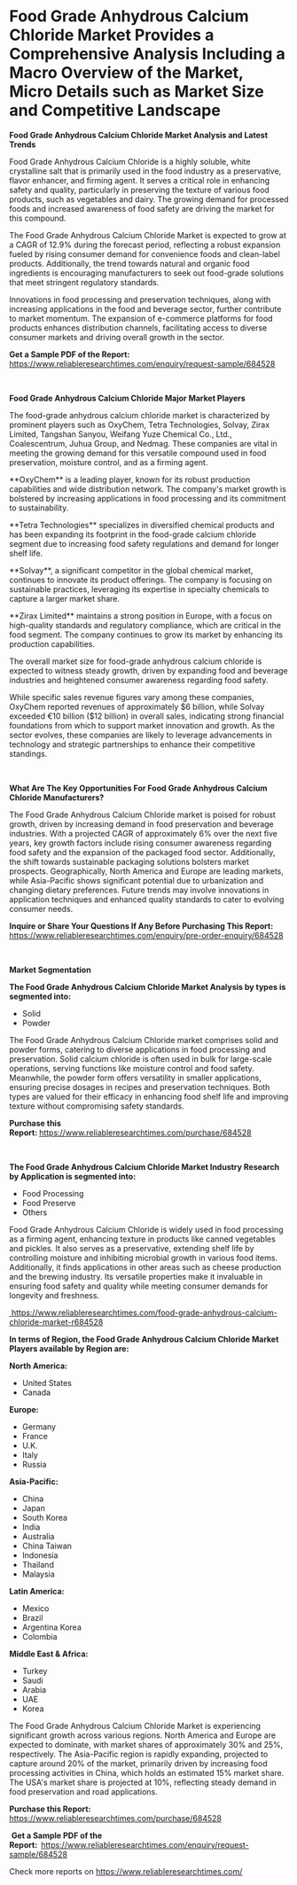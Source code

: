 <p><h1>Food Grade Anhydrous Calcium Chloride Market Provides a Comprehensive Analysis Including a Macro Overview of the Market, Micro Details such as Market Size and Competitive Landscape</h1></p><p><strong>Food Grade Anhydrous Calcium Chloride Market Analysis and Latest Trends</strong></p>
<p><p>Food Grade Anhydrous Calcium Chloride is a highly soluble, white crystalline salt that is primarily used in the food industry as a preservative, flavor enhancer, and firming agent. It serves a critical role in enhancing safety and quality, particularly in preserving the texture of various food products, such as vegetables and dairy. The growing demand for processed foods and increased awareness of food safety are driving the market for this compound.</p><p>The Food Grade Anhydrous Calcium Chloride Market is expected to grow at a CAGR of 12.9% during the forecast period, reflecting a robust expansion fueled by rising consumer demand for convenience foods and clean-label products. Additionally, the trend towards natural and organic food ingredients is encouraging manufacturers to seek out food-grade solutions that meet stringent regulatory standards. </p><p>Innovations in food processing and preservation techniques, along with increasing applications in the food and beverage sector, further contribute to market momentum. The expansion of e-commerce platforms for food products enhances distribution channels, facilitating access to diverse consumer markets and driving overall growth in the sector.</p></p>
<p><strong>Get a Sample PDF of the Report:&nbsp;</strong> <a href="https://www.reliableresearchtimes.com/enquiry/request-sample/684528?utm_campaign=3583&utm_medium=2&utm_source=Github&utm_content=ia&utm_term=29032025&utm_id=food-grade-anhydrous-calcium-chloride">https://www.reliableresearchtimes.com/enquiry/request-sample/684528</a></p>
<p>&nbsp;</p>
<p><strong>Food Grade Anhydrous Calcium Chloride Major Market Players</strong></p>
<p><p>The food-grade anhydrous calcium chloride market is characterized by prominent players such as OxyChem, Tetra Technologies, Solvay, Zirax Limited, Tangshan Sanyou, Weifang Yuze Chemical Co., Ltd., Coalescentrum, Juhua Group, and Nedmag. These companies are vital in meeting the growing demand for this versatile compound used in food preservation, moisture control, and as a firming agent.</p><p>**OxyChem** is a leading player, known for its robust production capabilities and wide distribution network. The company's market growth is bolstered by increasing applications in food processing and its commitment to sustainability. </p><p>**Tetra Technologies** specializes in diversified chemical products and has been expanding its footprint in the food-grade calcium chloride segment due to increasing food safety regulations and demand for longer shelf life. </p><p>**Solvay**, a significant competitor in the global chemical market, continues to innovate its product offerings. The company is focusing on sustainable practices, leveraging its expertise in specialty chemicals to capture a larger market share.</p><p>**Zirax Limited** maintains a strong position in Europe, with a focus on high-quality standards and regulatory compliance, which are critical in the food segment. The company continues to grow its market by enhancing its production capabilities.</p><p>The overall market size for food-grade anhydrous calcium chloride is expected to witness steady growth, driven by expanding food and beverage industries and heightened consumer awareness regarding food safety.</p><p>While specific sales revenue figures vary among these companies, OxyChem reported revenues of approximately $6 billion, while Solvay exceeded €10 billion ($12 billion) in overall sales, indicating strong financial foundations from which to support market innovation and growth. As the sector evolves, these companies are likely to leverage advancements in technology and strategic partnerships to enhance their competitive standings.</p></p>
<p>&nbsp;</p>
<p><strong>What Are The Key Opportunities For Food Grade Anhydrous Calcium Chloride Manufacturers?</strong></p>
<p><p>The Food Grade Anhydrous Calcium Chloride market is poised for robust growth, driven by increasing demand in food preservation and beverage industries. With a projected CAGR of approximately 6% over the next five years, key growth factors include rising consumer awareness regarding food safety and the expansion of the packaged food sector. Additionally, the shift towards sustainable packaging solutions bolsters market prospects. Geographically, North America and Europe are leading markets, while Asia-Pacific shows significant potential due to urbanization and changing dietary preferences. Future trends may involve innovations in application techniques and enhanced quality standards to cater to evolving consumer needs.</p></p>
<p><strong>Inquire or Share Your Questions If Any Before Purchasing This Report:</strong> <a href="https://www.reliableresearchtimes.com/enquiry/pre-order-enquiry/684528?utm_campaign=3583&utm_medium=2&utm_source=Github&utm_content=ia&utm_term=29032025&utm_id=food-grade-anhydrous-calcium-chloride">https://www.reliableresearchtimes.com/enquiry/pre-order-enquiry/684528</a></p>
<p>&nbsp;</p>
<p><strong>Market Segmentation</strong></p>
<p><strong>The Food Grade Anhydrous Calcium Chloride Market Analysis by types is segmented into:</strong></p>
<p><ul><li>Solid</li><li>Powder</li></ul></p>
<p><p>The Food Grade Anhydrous Calcium Chloride market comprises solid and powder forms, catering to diverse applications in food processing and preservation. Solid calcium chloride is often used in bulk for large-scale operations, serving functions like moisture control and food safety. Meanwhile, the powder form offers versatility in smaller applications, ensuring precise dosages in recipes and preservation techniques. Both types are valued for their efficacy in enhancing food shelf life and improving texture without compromising safety standards.</p></p>
<p><strong>Purchase this Report:&nbsp;</strong><a href="https://www.reliableresearchtimes.com/purchase/684528?utm_campaign=3583&utm_medium=2&utm_source=Github&utm_content=ia&utm_term=29032025&utm_id=food-grade-anhydrous-calcium-chloride">https://www.reliableresearchtimes.com/purchase/684528</a></p>
<p>&nbsp;</p>
<p><strong>The Food Grade Anhydrous Calcium Chloride Market Industry Research by Application is segmented into:</strong></p>
<p><ul><li>Food Processing</li><li>Food Preserve</li><li>Others</li></ul></p>
<p><p>Food Grade Anhydrous Calcium Chloride is widely used in food processing as a firming agent, enhancing texture in products like canned vegetables and pickles. It also serves as a preservative, extending shelf life by controlling moisture and inhibiting microbial growth in various food items. Additionally, it finds applications in other areas such as cheese production and the brewing industry. Its versatile properties make it invaluable in ensuring food safety and quality while meeting consumer demands for longevity and freshness.</p></p>
<p><a href="https://www.reliableresearchtimes.com/food-grade-anhydrous-calcium-chloride-market-r684528?utm_campaign=3583&utm_medium=2&utm_source=Github&utm_content=ia&utm_term=29032025&utm_id=food-grade-anhydrous-calcium-chloride">&nbsp;https://www.reliableresearchtimes.com/food-grade-anhydrous-calcium-chloride-market-r684528</a></p>
<p><strong>In terms of Region, the Food Grade Anhydrous Calcium Chloride Market Players available by Region are:</strong></p>
<p>
    <p> <strong> North America: </strong>
        <ul>
            <li>United States</li>
            <li>Canada</li>
        </ul>
        </p> 
    <p> <strong> Europe: </strong>
        <ul>
            <li>Germany</li>
            <li>France</li>
            <li>U.K.</li>
            <li>Italy</li>
            <li>Russia</li>
        </ul>
        </p> 
    <p> <strong> Asia-Pacific: </strong>
        <ul>
            <li>China</li>
            <li>Japan</li>
            <li>South Korea</li>
            <li>India</li>
            <li>Australia</li>
            <li>China Taiwan</li>
            <li>Indonesia</li>
            <li>Thailand</li>
            <li>Malaysia</li>
        </ul>
        </p> 
    <p> <strong> Latin America: </strong>
        <ul>
            <li>Mexico</li>
            <li>Brazil</li>
            <li>Argentina Korea</li>
            <li>Colombia</li>
        </ul>
        </p> 
    <p> <strong> Middle East & Africa: </strong>
        <ul>
            <li>Turkey</li>
            <li>Saudi</li>
            <li>Arabia</li>
            <li>UAE</li>
            <li>Korea</li>
        </ul>
    </p>
    </p>
<p><p>The Food Grade Anhydrous Calcium Chloride Market is experiencing significant growth across various regions. North America and Europe are expected to dominate, with market shares of approximately 30% and 25%, respectively. The Asia-Pacific region is rapidly expanding, projected to capture around 20% of the market, primarily driven by increasing food processing activities in China, which holds an estimated 15% market share. The USA's market share is projected at 10%, reflecting steady demand in food preservation and road applications.</p></p>
<p><strong>Purchase this Report: </strong><a href="https://www.reliableresearchtimes.com/purchase/684528?utm_campaign=3583&utm_medium=2&utm_source=Github&utm_content=ia&utm_term=29032025&utm_id=food-grade-anhydrous-calcium-chloride">https://www.reliableresearchtimes.com/purchase/684528</a></p>
<p>&nbsp;<strong>Get a Sample PDF of the Report:&nbsp;&nbsp;</strong><a href="https://www.reliableresearchtimes.com/enquiry/request-sample/684528?utm_campaign=3583&utm_medium=2&utm_source=Github&utm_content=ia&utm_term=29032025&utm_id=food-grade-anhydrous-calcium-chloride">https://www.reliableresearchtimes.com/enquiry/request-sample/684528</a></p>
<p><strong></strong></p>
<p>Check more reports on <a href="https://www.reliableresearchtimes.com/?utm_campaign=3583&utm_medium=2&utm_source=Github&utm_content=ia&utm_term=29032025&utm_id=food-grade-anhydrous-calcium-chloride">https://www.reliableresearchtimes.com/</a></p>